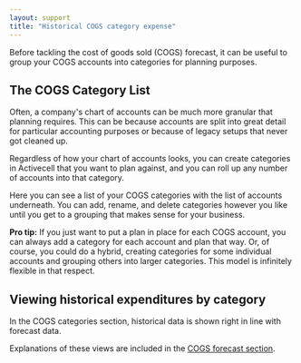 ```yaml
---
layout: support
title: "Historical COGS category expense"
---
```


Before tackling the cost of goods sold (COGS) forecast, it can be useful to group your COGS accounts into categories for planning purposes.

## The COGS Category List

Often, a company's chart of accounts can be much more granular that planning requires. This can be because accounts are split into great detail for particular accounting purposes or because of legacy setups that never got cleaned up.

Regardless of how your chart of accounts looks, you can create categories in Activecell that you want to plan against, and you can roll up any number of accounts into that category.

<!-- screenshot -->

Here you can see a list of your COGS categories with the list of accounts underneath. You can add, rename, and delete categories however you like until you get to a grouping that makes sense for your business.

**Pro tip:** If you just want to put a plan in place for each COGS account, you can always add a category for each account and plan that way. Or, of course, you could do a hybrid, creating categories for some individual accounts and grouping others into larger categories. This model is infinitely flexible in that respect.

## Viewing historical expenditures by category

In the COGS categories section, historical data is shown right in line with forecast data.

<!-- screenshot -->

Explanations of these views are included in the [COGS forecast section]().